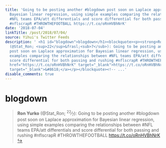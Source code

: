 ```yaml
---
title: 'Going to be posting another #blogdown post soon on Laplace approximation for
  Bayesian linear regression, using simple examples comparing the relationships between
  #NFL teams EPA/att differentials and score differential for both passing and rushing
  #nflscrapR #THROWTHEFOOTBALL https://t.co/oRnHVBhNrK'
date: '2018-07-04'
linkTitle: /post/2018/07/04/
source: Yihui's Twitter Feeds
description: ' <h1 id="blogdown">blogdown</h1><blockquote><p><strong>Ron Yurko</strong>
  (@Stat_Ron; <sup>22</sup>&frasl;<sub>7</sub>): Going to be posting another #blogdown
  post soon on Laplace approximation for Bayesian linear regression, using simple
  examples comparing the relationships between #NFL teams EPA/att differentials and
  score differential for both passing and rushing #nflscrapR #THROWTHEFOOTBALL <a
  href="https://t.co/oRnHVBhNrK" target="_blank">https://t.co/oRnHVBhNrK</a> <a href="https://twitter.com/xieyihui/status/1013990253814779904"
  target="_blank">&#8618;</a></p></blockquote><!-- ...'
disable_comments: true
---
```

 <h1 id="blogdown">blogdown</h1><blockquote><p><strong>Ron Yurko</strong> (@Stat_Ron; <sup>22</sup>&frasl;<sub>7</sub>): Going to be posting another #blogdown post soon on Laplace approximation for Bayesian linear regression, using simple examples comparing the relationships between #NFL teams EPA/att differentials and score differential for both passing and rushing #nflscrapR #THROWTHEFOOTBALL <a href="https://t.co/oRnHVBhNrK" target="_blank">https://t.co/oRnHVBhNrK</a> <a href="https://twitter.com/xieyihui/status/1013990253814779904" target="_blank">&#8618;</a></p></blockquote><!-- ...